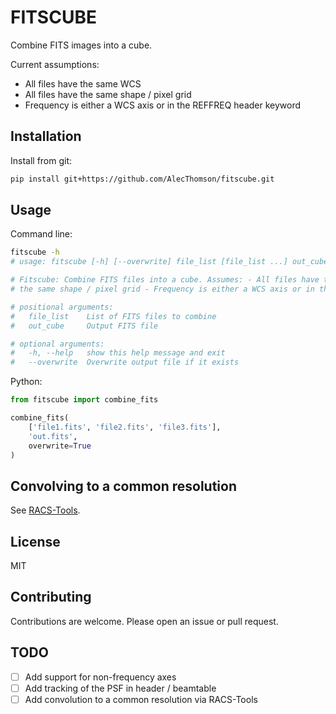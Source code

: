 # FITSCUBE

Combine FITS images into a cube.

Current assumptions:
- All files have the same WCS
- All files have the same shape / pixel grid
- Frequency is either a WCS axis or in the REFFREQ header keyword

## Installation

Install from git:
```bash
pip install git+https://github.com/AlecThomson/fitscube.git
```

## Usage

Command line:
```bash
fitscube -h
# usage: fitscube [-h] [--overwrite] file_list [file_list ...] out_cube

# Fitscube: Combine FITS files into a cube. Assumes: - All files have the same WCS - All files have
# the same shape / pixel grid - Frequency is either a WCS axis or in the REFFREQ header keyword

# positional arguments:
#   file_list    List of FITS files to combine
#   out_cube     Output FITS file

# optional arguments:
#   -h, --help   show this help message and exit
#   --overwrite  Overwrite output file if it exists
```

Python:
```python
from fitscube import combine_fits

combine_fits(
    ['file1.fits', 'file2.fits', 'file3.fits'],
    'out.fits',
    overwrite=True
)
```

## Convolving to a common resolution
See [RACS-Tools](https://github.com/AlecThomson/RACS-tools).

## License
MIT

## Contributing
Contributions are welcome. Please open an issue or pull request.

## TODO
- [ ] Add support for non-frequency axes
- [ ] Add tracking of the PSF in header / beamtable
- [ ] Add convolution to a common resolution via RACS-Tools